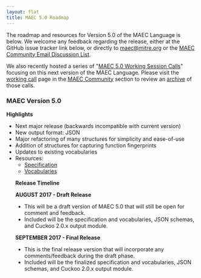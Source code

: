 ```yaml
---
layout: flat
title: MAEC 5.0 Roadmap
---
```


The roadmap and resources for Version 5.0 of the MAEC Language is below. We welcome any feedback regarding the release, either at the GitHub issue tracker link below, or directly to <a href="mailto:maec@mitre.org">maec@mitre.org</a> or the <a href="http://maecproject.github.io/community/#discussion-lists--archives">MAEC Community Email Discussion List</a>. 

We also recently hosted a series of "<a href="/working-call">MAEC 5.0 Working Session Calls</a>" focusing on this next version of the MAEC Language. Please visit the <a href="/working-call">working call</a> page in the <a href="/community">MAEC Community</a> section to review an <a href="/working-call/#maec-50-working-calls-archive">archive</a> of those calls.

<div class="row">
  <div class="col-md-6">
    <div class="panel panel-default">
      <div class="panel-heading">
        <h3 class="panel-title"><b>MAEC Version 5.0</b></h3>
      </div>
      <div class="panel-body">
<strong>Highlights</strong>
<p></p>      
 <ul>
		  <li>Next major release (backwards incompatible with current version)</li>
		  <li>New output format: JSON</li>
		  <li>Major refactoring of many structures for simplicity and ease-of-use</li>
		  <li>Addition of structures for capturing function fingerprints</li>
		  <li>Updates to existing vocabularies</li>
	          <li>Resources:
		  <ul>
			  <li><a href="https://docs.google.com/document/d/1cnjjZAPHITFjo_8xGVBo1mX9Qvo7pN-YJ4pRZwdsuL0/edit#heading=h.2gtji7hk59te">Specification</a></li>
			  <li><a href="https://docs.google.com/document/d/1btZGq2H6xtSsjrweL6NMXx7KHg6B2yIZkz9nSe6JZfA/edit#">Vocabularies</a></li>
			  </ul>
     <div class="panel-body">
<p></p>
<strong>Release Timeline</strong>
<p></p>
<p><strong>AUGUST 2017 - Draft Release</strong></p>
       <ul style="list-style-type:disc">
                  <li>This will be a draft version of MAEC 5.0 that will still be open for comment and feedback.</li>
                  <li>Included will be the specification and vocabularies, JSON schemas, and Cuckoo 2.0.x output module.</li>
       </ul>
       
<p><strong>SEPTEMBER 2017 - Final Release</strong></p> 
       <ul style="list-style-type:disc">
	         <li>This is the final release version that will incorporate any comments/feedback during the draft phase.</li>
	         <li>Included will be the finalized specification and vocabularies, JSON schemas, and Cuckoo 2.0.x output module.</li>
	</ul>


